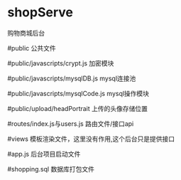 # shopServe
购物商城后台

#public
公共文件

#public/javascripts/crypt.js
加密模块

#public/javascripts/mysqlDB.js
mysql连接池

#public/javascripts/mysqlCode.js
mysql操作模块

#public/upload/headPortrait
上传的头像存储位置

#routes/index.js与users.js 路由文件/接口api

#views
模板渲染文件，这里没有作用,这个后台只是提供接口

#app.js
后台项目启动文件

#shopping.sql
数据库打包文件
